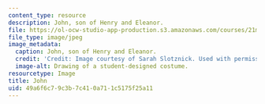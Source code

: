 ```yaml
---
content_type: resource
description: John, son of Henry and Eleanor.
file: https://ol-ocw-studio-app-production.s3.amazonaws.com/courses/21m-732-beginning-costume-design-and-construction-fall-2008/49a6f6c79c3b7c410a711c5175f25a11_john.jpg
file_type: image/jpeg
image_metadata:
  caption: John, son of Henry and Eleanor.
  credit: 'Credit: Image courtesy of Sarah Slotznick. Used with permission.'
  image-alt: Drawing of a student-designed costume.
resourcetype: Image
title: John
uid: 49a6f6c7-9c3b-7c41-0a71-1c5175f25a11
---
```

